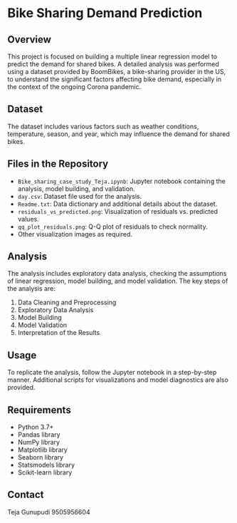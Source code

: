 # Bike Sharing Demand Prediction

## Overview
This project is focused on building a multiple linear regression model to predict the demand for shared bikes. A detailed analysis was performed using a dataset provided by BoomBikes, a bike-sharing provider in the US, to understand the significant factors affecting bike demand, especially in the context of the ongoing Corona pandemic.

## Dataset
The dataset includes various factors such as weather conditions, temperature, season, and year, which may influence the demand for shared bikes.

## Files in the Repository
- `Bike_sharing_case_study_Teja.ipynb`: Jupyter notebook containing the analysis, model building, and validation.
- `day.csv`: Dataset file used for the analysis.
- `Readme.txt`: Data dictionary and additional details about the dataset.
- `residuals_vs_predicted.png`: Visualization of residuals vs. predicted values.
- `qq_plot_residuals.png`: Q-Q plot of residuals to check normality.
- Other visualization images as required.

## Analysis
The analysis includes exploratory data analysis, checking the assumptions of linear regression, model building, and model validation. The key steps of the analysis are:
1. Data Cleaning and Preprocessing
2. Exploratory Data Analysis
3. Model Building
4. Model Validation
5. Interpretation of the Results

## Usage
To replicate the analysis, follow the Jupyter notebook in a step-by-step manner. Additional scripts for visualizations and model diagnostics are also provided.

## Requirements
- Python 3.7+
- Pandas library
- NumPy library
- Matplotlib library
- Seaborn library
- Statsmodels library
- Scikit-learn library


## Contact
Teja Gunupudi
9505956604
